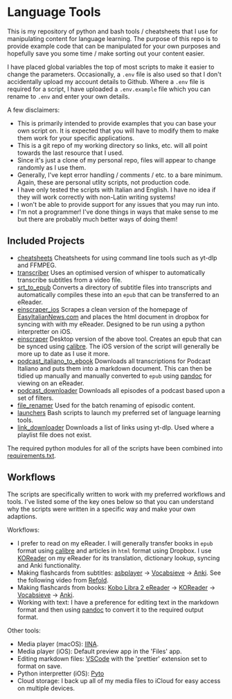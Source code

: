 # Language Tools

This is my repository of python and bash tools / cheatsheets that I use for manipulating content for language learning. The purpose of this repo is to provide example code that can be manipulated for your own purposes and hopefully save you some time / make sorting out your content easier.

I have placed global variables the top of most scripts to make it easier to change the parameters. Occasionally, a `.env` file is also used so that I don't accidentally upload my account details to Github. Where a `.env` file is required for a script, I have uploaded a `.env.example` file which you can rename to `.env` and enter your own details.

A few disclaimers:

- This is primarily intended to provide examples that you can base your own script on. It is expected that you will have to modify them to make them work for your specific applications.
- This is a git repo of my working directory so links, etc. will all point towards the last resource that I used.
- Since it's just a clone of my personal repo, files will appear to change randomly as I use them.
- Generally, I've kept error handling / comments / etc. to a bare minimum. Again, these are personal utlity scripts, not production code.
- I have only tested the scripts with Italian and English. I have no idea if they will work correctly with non-Latin writing systems!
- I won't be able to provide support for any issues that you may run into.
- I'm not a programmer! I've done things in ways that make sense to me but there are probably much better ways of doing them!

## Included Projects

- [cheatsheets](cheatsheets/) Cheatsheets for using command line tools such as yt-dlp and FFMPEG.
- [transcriber](transcriber/) Uses an optimised version of whisper to automatically transcribe subtitles from a video file.
- [srt_to_epub](srt_to_epub/) Converts a directory of subtitle files into transcripts and automatically compiles these into an `epub` that can be transferred to an eReader.
- [einscraper_ios](einscraper_ios/) Scrapes a clean version of the homepage of [EasyItalianNews.com](https://EasyItalianNews.com) and places the html document in dropbox for syncing with with my eReader. Designed to be run using a python interpretter on iOS.
- [einscraper](einscraper/) Desktop version of the above tool. Creates an epub that can be synced using [calibre](https://calibre-ebook.com). The iOS version of the script will generally be more up to date as I use it more.
- [podcast_italiano_to_ebook](podcast_italiano_to_ebook/) Downloads all transcriptions for Podcast Italiano and puts them into a markdown document. This can then be tidied up manually and manually converted to `epub` using [pandoc](https://pandoc.org) for viewing on an eReader.
- [podcast_downloader](podcast_downloader/) Downloads all episodes of a podcast based upon a set of filters.
- [file_renamer](file_renamer/) Used for the batch renaming of episodic content.
- [launchers](launchers/) Bash scripts to launch my preferred set of language learning tools.
- [link_downloader](link_downloader/) Downloads a list of links using yt-dlp. Used where a playlist file does not exist.

The required python modules for all of the scripts have been combined into [requirements.txt](requirements.txt).

## Workflows

The scripts are specifically written to work with my preferred workflows and tools. I've listed some of the key ones below so that you can understand why the scripts were written in a specific way and make your own adaptions.

Workflows:

- I prefer to read on my eReader. I will generally transfer books in `epub` format using [calibre](https://calibre-ebook.com) and articles in `html` format using Dropbox. I use [KOReader](https://github.com/koreader/koreader) on my eReader for its translation, dictionary lookup, syncing and Anki functionality.
- Making flashcards from subtitles: [asbplayer](https://chromewebstore.google.com/detail/asbplayer-language-learni/hkledmpjpaehamkiehglnbelcpdflcab?pli=1) -> [Vocabsieve](https://github.com/FreeLanguageTools/vocabsieve/) -> [Anki](https://apps.ankiweb.net). See the following video from [Refold](https://www.youtube.com/watch?v=jXO4gmCmcNE).
- Making flashcards from books: [Kobo Libra 2 eReader](https://uk.kobobooks.com/products/kobo-libra-2) -> [KOReader](https://github.com/koreader/koreader) -> [Vocabsieve](https://github.com/FreeLanguageTools/vocabsieve/) -> [Anki](https://apps.ankiweb.net).
- Working with text: I have a preference for editing text in the markdown format and then using [pandoc](https://pandoc.org) to convert it to the required output format.

Other tools:

- Media player (macOS): [IINA](https://iina.io).
- Media player (iOS): Default preview app in the 'Files' app.
- Editing markdown files: [VSCode](https://code.visualstudio.com) with the 'prettier' extension set to format on save.
- Python interpretter (iOS): [Pyto](https://pyto.app)
- Cloud storage: I back up all of my media files to iCloud for easy access on multiple devices.

